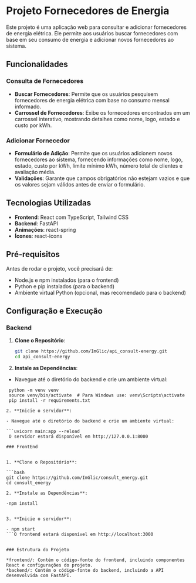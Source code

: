 
# Projeto Fornecedores de Energia

Este projeto é uma aplicação web para consultar e adicionar fornecedores de energia elétrica. Ele permite aos usuários buscar fornecedores com base em seu consumo de energia e adicionar novos fornecedores ao sistema.

## Funcionalidades

### Consulta de Fornecedores

- **Buscar Fornecedores**: Permite que os usuários pesquisem fornecedores de energia elétrica com base no consumo mensal informado.
- **Carrossel de Fornecedores**: Exibe os fornecedores encontrados em um carrossel interativo, mostrando detalhes como nome, logo, estado e custo por kWh.

### Adicionar Fornecedor

- **Formulário de Adição**: Permite que os usuários adicionem novos fornecedores ao sistema, fornecendo informações como nome, logo, estado, custo por kWh, limite mínimo kWh, número total de clientes e avaliação média.
- **Validações**: Garante que campos obrigatórios não estejam vazios e que os valores sejam válidos antes de enviar o formulário.

## Tecnologias Utilizadas

- **Frontend**: React com TypeScript, Tailwind CSS
- **Backend**: FastAPI
- **Animações**: react-spring
- **Ícones**: react-icons

## Pré-requisitos

Antes de rodar o projeto, você precisará de:

- Node.js e npm instalados (para o frontend)
- Python e pip instalados (para o backend)
- Ambiente virtual Python (opcional, mas recomendado para o backend)

## Configuração e Execução

### Backend

1. **Clone o Repositório**:

   ```bash
   git clone https://github.com/ImGlic/api_consult-energy.git
   cd api_consult-energy

2. **Instale as Dependências**:

  - Navegue até o diretório do backend e crie um ambiente virtual:

   ```cd backend
    python -m venv venv
    source venv/bin/activate  # Para Windows use: venv\Scripts\activate
    pip install -r requirements.txt

2. **Inicie o servidor**:

  - Navegue até o diretório do backend e crie um ambiente virtual:

   ```uvicorn main:app --reload
    O servidor estará disponível em http://127.0.0.1:8000

### FrontEnd


1. **Clone o Repositório**:

   ```bash
   git clone https://github.com/ImGlic/consult_energy.git
   cd consult_energy

2. **Instale as Dependências**:  

  -npm install
  

3. **Inicie o servidor**:

  - npm start
  ```O frontend estará disponível em http://localhost:3000


### Estrutura do Projeto

*frontend/: Contém o código-fonte do frontend, incluindo componentes React e configurações do projeto.
*backend/: Contém o código-fonte do backend, incluindo a API desenvolvida com FastAPI.

 



